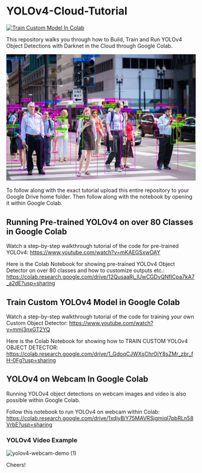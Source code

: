 # YOLOv4-Cloud-Tutorial
[![Train Custom Model In Colab](https://colab.research.google.com/assets/colab-badge.svg)](https://colab.research.google.com/drive/1_GdoqCJWXsChrOiY8sZMr_zbr_fH-0Fg?usp=sharing)

This repository walks you through how to Build, Train and Run YOLOv4 Object Detections with Darknet in the Cloud through Google Colab.

![Example Of YOLOv4 Detections](images/detection1.jpg)

To follow along with the exact tutorial upload this entire repository to your Google Drive home folder. Then follow along with the notebook by opening it within Google Colab.

## Running Pre-trained YOLOv4 on over 80 Classes in Google Colab
Watch a step-by-step walkthrough tutorial of the code for pre-trained YOLOv4: https://www.youtube.com/watch?v=mKAEGSxwOAY

Here is the Colab Notebook for showing pre-trained YOLOv4 Object Detector on over 80 classes and how to customize outputs etc.: https://colab.research.google.com/drive/12QusaaRj_lUwCGDvQNfICpa7kA7_a2dE?usp=sharing

## Train Custom YOLOv4 Model in Google Colab
Watch a step-by-step walkthrough tutorial of the code for training your own Custom Object Detector: https://www.youtube.com/watch?v=mmj3nxGT2YQ

Here is the Colab Notebook for showing how to TRAIN CUSTOM YOLOv4 OBJECT DETECTOR: https://colab.research.google.com/drive/1_GdoqCJWXsChrOiY8sZMr_zbr_fH-0Fg?usp=sharing

## YOLOv4 on Webcam In Google Colab
Running YOLOv4 object detections on webcam images and video is also possible within Google Colab.

Follow this notebook to run YOLOv4 on webcam within Colab: https://colab.research.google.com/drive/1xdjyBiY75MAVRSjgmiqI7pbRLn58VrbE?usp=sharing

### YOLOv4 Video Example

![yolov4-webcam-demo (1)](https://user-images.githubusercontent.com/85488433/227042987-1a2f432d-471e-412d-b933-da9f8e11570f.gif)

Cheers!
